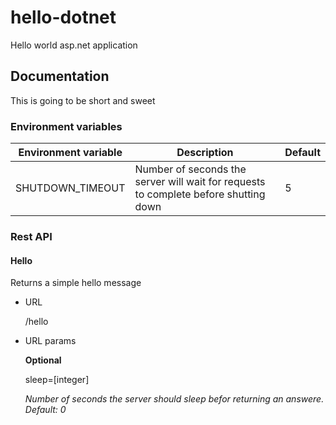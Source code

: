 # hello-dotnet
Hello world asp.net application

## Documentation
This is going to be short and sweet
### Environment variables
| Environment variable | Description | Default |
|----------------------|-------------|---------|
| SHUTDOWN_TIMEOUT | Number of seconds the server will wait for requests to complete before shutting down | 5 |

### Rest API
#### Hello
Returns a simple hello message
* URL

  /hello
* URL params

  __Optional__
  
  sleep=[integer] 
  
  _Number of seconds the server should sleep befor returning an answere. Default: 0_
